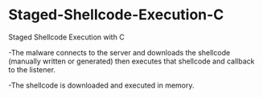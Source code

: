 # Staged-Shellcode-Execution-C
Staged Shellcode Execution with C


-The malware connects to the server and downloads the shellcode (manually written or generated) then executes that shellcode and callback to the listener.

-The shellcode is downloaded and executed in memory.
